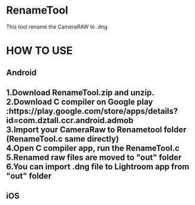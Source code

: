 # RenameTool
This tool rename the CameraRAW to .dng

<h1>HOW TO USE</h1>

<h2>Android<h2>

<p>1.Download RenameTool.zip and unzip.<br>
2.Download C compiler on Google play :https://play.google.com/store/apps/details?id=com.dztall.ccr.android.admob <br>
3.Import your CameraRaw to Renametool folder (RenameTool.c same directly)<br>
4.Open C compiler app, run the RenameTool.c<br>
5.Renamed raw files are moved to "out" folder<br>
6.You can import .dng file to Lightroom app from "out" folder<br></p>



<h2>iOS</h2>
